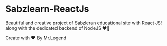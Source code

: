 # Sabzlearn-ReactJs
Beautiful and creative project of Sabzleran educational site with React JS! along with the dedicated backend of NodeJS ❤️‍🔥

Create with ❤️ By Mr.Legend 
